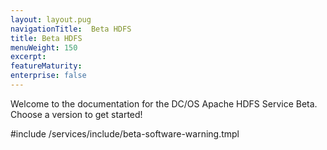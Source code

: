 ```yaml
---
layout: layout.pug
navigationTitle:  Beta HDFS
title: Beta HDFS
menuWeight: 150
excerpt:
featureMaturity:
enterprise: false
---
```


Welcome to the documentation for the DC/OS Apache HDFS Service Beta. Choose a version to get started!

#include /services/include/beta-software-warning.tmpl
